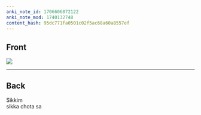 ```yaml
---
anki_note_id: 1706606872122
anki_note_mod: 1740132748
content_hash: 95dc771fa0501c02f5ac68a60a8557ef
---
```


## Front

![](SK.png)

<hr/>

## Back

Sikkim  
sikka chota sa